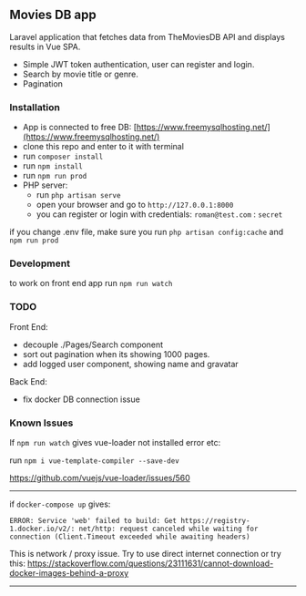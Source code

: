 ## Movies DB app

Laravel application that fetches data from TheMoviesDB API and displays results in Vue SPA.
- Simple JWT token authentication, user can register and login.
- Search by movie title or genre.
- Pagination 

### Installation

- App is connected to free DB: [https://www.freemysqlhosting.net/](https://www.freemysqlhosting.net/)
- clone this repo and enter to it with terminal
- run ```composer install```
- run ```npm install```
- run ```npm run prod```
- PHP server:
    - run ```php artisan serve```
    - open your browser and go to ```http://127.0.0.1:8000```
    - you can register or login with credentials: ```roman@test.com``` : ```secret```



if you change .env file, make sure you run ```php artisan config:cache``` and ```npm run prod``` 

### Development

to work on front end app run ```npm run watch```

### TODO

Front End:
- decouple ./Pages/Search component
- sort out pagination when its showing 1000 pages.
- add logged user component, showing name and gravatar

Back End:
- fix docker DB connection issue

### Known Issues

If ```npm run watch``` gives vue-loader not installed error etc:

run ```npm i vue-template-compiler --save-dev```

https://github.com/vuejs/vue-loader/issues/560

---

if ```docker-compose up``` gives:

```ERROR: Service 'web' failed to build: Get https://registry-1.docker.io/v2/: net/http: request canceled while waiting for connection (Client.Timeout exceeded while awaiting headers)```

This is network / proxy issue. Try to use direct internet connection or try this: https://stackoverflow.com/questions/23111631/cannot-download-docker-images-behind-a-proxy

---
